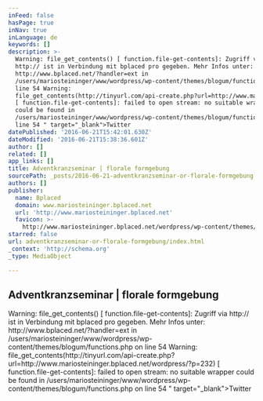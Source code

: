 ```yaml
---
inFeed: false
hasPage: true
inNav: true
inLanguage: de
keywords: []
description: >-
  Warning: file_get_contents() [ function.file-get-contents]: Zugriff via
  http:// ist in Verbindung mit bplaced pro gegeben. Mehr Infos unter:
  http://www.bplaced.net/?handler=ext in
  /users/mariosteininger/www/wordpress/wp-content/themes/blogum/functions.php on
  line 54 Warning:
  file_get_contents(http://tinyurl.com/api-create.php?url=http://www.mariosteininger.bplaced.net/wordpress/?p=232)
  [ function.file-get-contents]: failed to open stream: no suitable wrapper
  could be found in
  /users/mariosteininger/www/wordpress/wp-content/themes/blogum/functions.php on
  line 54 " target="_blank">Twitter
datePublished: '2016-06-21T15:42:01.630Z'
dateModified: '2016-06-21T15:38:36.601Z'
author: []
related: []
app_links: []
title: Adventkranzseminar | florale formgebung
sourcePath: _posts/2016-06-21-adventkranzseminar-or-florale-formgebung.md
authors: []
publisher:
  name: Bplaced
  domain: www.mariosteininger.bplaced.net
  url: 'http://www.mariosteininger.bplaced.net'
  favicon: >-
    http://www.mariosteininger.bplaced.net/wordpress/wp-content/themes/blogum/images/favico.ico
starred: false
url: adventkranzseminar-or-florale-formgebung/index.html
_context: 'http://schema.org'
_type: MediaObject

---
```

<article style=""><h1>Adventkranzseminar | florale formgebung</h1><p>Warning: file_get_contents() [ function.file-get-contents]: Zugriff via http:// ist in Verbindung mit bplaced pro gegeben. Mehr Infos unter: http://www.bplaced.net/?handler=ext in /users/mariosteininger/www/wordpress/wp-content/themes/blogum/functions.php on line 54 Warning: file_get_contents(http://tinyurl.com/api-create.php?url=http://www.mariosteininger.bplaced.net/wordpress/?p=232) [ function.file-get-contents]: failed to open stream: no suitable wrapper could be found in /users/mariosteininger/www/wordpress/wp-content/themes/blogum/functions.php on line 54 " target="_blank"&gt;Twitter</p></article>